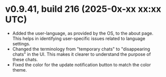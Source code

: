 # v0.9.41, build 216 (2025-0x-xx xx:xx UTC)
- Added the user-language, as provided by the OS, to the about page. This helps in identifying user-specific issues related to language settings.
- Changed the terminology from "temporary chats" to "disappearing chats" in the UI. This makes it clearer to understand the purpose of these chats.
- Fixed the color for the update notification button to match the color theme.